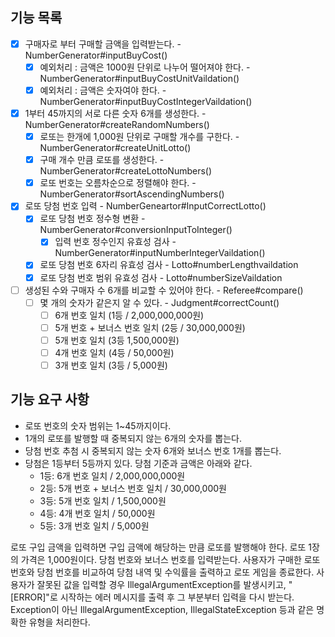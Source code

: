 ## 기능 목록 ##

- [x] 구매자로 부터 구매할 금액을 입력받는다.   - NumberGenerator#inputBuyCost()
    - [x] 예외처리 : 금액은 1000원 단위로 나누어 떨어져야 한다. -NumberGenerator#inputBuyCostUnitVaildation()
    - [x] 예외처리 : 금액은 숫자여야 한다. - NumberGenerator#inputBuyCostIntegerVaildation()
- [x] 1부터 45까지의 서로 다른 숫자 6개를 생성한다. - NumberGenerator#createRandomNumbers()
    - [x] 로또는 한개에 1,000원 단위로 구매할 개수를 구한다. - NumberGenerator#createUnitLotto()
    - [x] 구매 개수 만큼 로또를 생성한다.  -NumberGenerator#createLottoNumbers()
    - [x] 로또 번호는 오름차순으로 정렬해야 한다.   - NumberGenerator#sortAscendingNumbers()
- [x] 로또 당첨 번호 입력 - NumberGeneartor#InputCorrectLotto()
    - [x] 로또 당첨 번호 정수형 변환 - NumberGenerator#conversionInputToInteger()
        - [x] 입력 번호 정수인지 유효성 검사 - NumberGenerator#inputNumberIntegerVaildation()
    - [x] 로또 당첨 번호 6자리 유효성 검사 - Lotto#numberLengthvaildation
    - [x] 로또 당첨 번호 범위 유효성 검사 - Lotto#numberSizeVaildation
- [ ] 생성된 수와 구매자 수 6개를 비교할 수 있어야 한다. - Referee#compare()
    - [ ] 몇 개의 숫자가 같은지 알 수 있다. - Judgment#correctCount()
        - [ ] 6개 번호 일치 (1등 / 2,000,000,000원)
        - [ ] 5개 번호 + 보너스 번호 일치 (2등 / 30,000,000원)
        - [ ] 5개 번호 일치 (3등 1,500,000원)
        - [ ] 4개 번호 일치 (4등 / 50,000원)
        - [ ] 3개 번호 일치 (3등 / 5,000원)

## 기능 요구 사항 ##

- 로또 번호의 숫자 범위는 1~45까지이다.
- 1개의 로또를 발행할 때 중복되지 않는 6개의 숫자를 뽑는다.
- 당첨 번호 추첨 시 중복되지 않는 숫자 6개와 보너스 번호 1개를 뽑는다.
- 당첨은 1등부터 5등까지 있다. 당첨 기준과 금액은 아래와 같다.
    - 1등: 6개 번호 일치 / 2,000,000,000원
    - 2등: 5개 번호 + 보너스 번호 일치 / 30,000,000원
    - 3등: 5개 번호 일치 / 1,500,000원
    - 4등: 4개 번호 일치 / 50,000원
    - 5등: 3개 번호 일치 / 5,000원

로또 구입 금액을 입력하면 구입 금액에 해당하는 만큼 로또를 발행해야 한다.
로또 1장의 가격은 1,000원이다.
당첨 번호와 보너스 번호를 입력받는다.
사용자가 구매한 로또 번호와 당첨 번호를 비교하여 당첨 내역 및 수익률을 출력하고 로또 게임을 종료한다.
사용자가 잘못된 값을 입력할 경우 IllegalArgumentException를 발생시키고, "[ERROR]"로 시작하는 에러 메시지를 출력 후 그 부분부터 입력을 다시 받는다.
Exception이 아닌 IllegalArgumentException, IllegalStateException 등과 같은 명확한 유형을 처리한다.